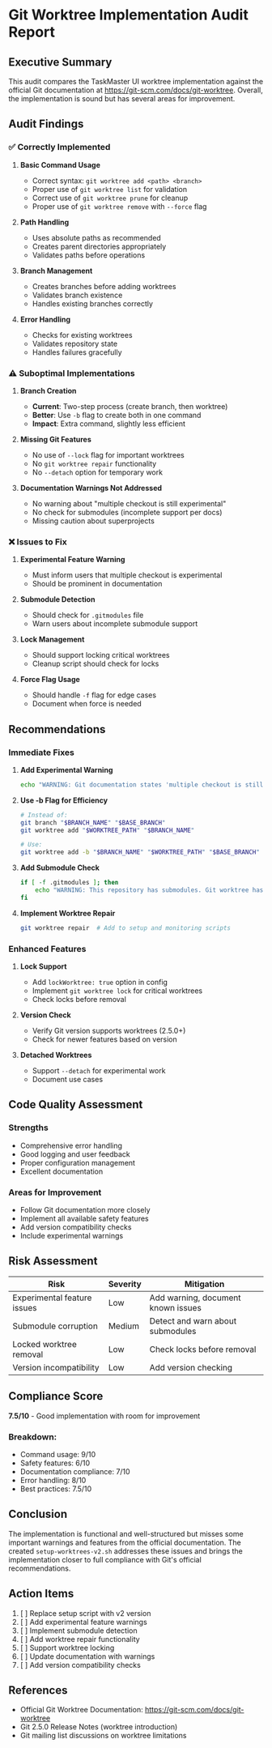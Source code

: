 # Git Worktree Implementation Audit Report

## Executive Summary

This audit compares the TaskMaster UI worktree implementation against the official Git documentation at https://git-scm.com/docs/git-worktree. Overall, the implementation is sound but has several areas for improvement.

## Audit Findings

### ✅ Correctly Implemented

1. **Basic Command Usage**
   - Correct syntax: `git worktree add <path> <branch>`
   - Proper use of `git worktree list` for validation
   - Correct use of `git worktree prune` for cleanup
   - Proper use of `git worktree remove` with `--force` flag

2. **Path Handling**
   - Uses absolute paths as recommended
   - Creates parent directories appropriately
   - Validates paths before operations

3. **Branch Management**
   - Creates branches before adding worktrees
   - Validates branch existence
   - Handles existing branches correctly

4. **Error Handling**
   - Checks for existing worktrees
   - Validates repository state
   - Handles failures gracefully

### ⚠️ Suboptimal Implementations

1. **Branch Creation**
   - **Current**: Two-step process (create branch, then worktree)
   - **Better**: Use `-b` flag to create both in one command
   - **Impact**: Extra command, slightly less efficient

2. **Missing Git Features**
   - No use of `--lock` flag for important worktrees
   - No `git worktree repair` functionality
   - No `--detach` option for temporary work

3. **Documentation Warnings Not Addressed**
   - No warning about "multiple checkout is still experimental"
   - No check for submodules (incomplete support per docs)
   - Missing caution about superprojects

### ❌ Issues to Fix

1. **Experimental Feature Warning**
   - Must inform users that multiple checkout is experimental
   - Should be prominent in documentation

2. **Submodule Detection**
   - Should check for `.gitmodules` file
   - Warn users about incomplete submodule support

3. **Lock Management**
   - Should support locking critical worktrees
   - Cleanup script should check for locks

4. **Force Flag Usage**
   - Should handle `-f` flag for edge cases
   - Document when force is needed

## Recommendations

### Immediate Fixes

1. **Add Experimental Warning**
   ```bash
   echo "WARNING: Git documentation states 'multiple checkout is still experimental'"
   ```

2. **Use -b Flag for Efficiency**
   ```bash
   # Instead of:
   git branch "$BRANCH_NAME" "$BASE_BRANCH"
   git worktree add "$WORKTREE_PATH" "$BRANCH_NAME"
   
   # Use:
   git worktree add -b "$BRANCH_NAME" "$WORKTREE_PATH" "$BASE_BRANCH"
   ```

3. **Add Submodule Check**
   ```bash
   if [ -f .gitmodules ]; then
       echo "WARNING: This repository has submodules. Git worktree has incomplete submodule support."
   fi
   ```

4. **Implement Worktree Repair**
   ```bash
   git worktree repair  # Add to setup and monitoring scripts
   ```

### Enhanced Features

1. **Lock Support**
   - Add `lockWorktree: true` option in config
   - Implement `git worktree lock` for critical worktrees
   - Check locks before removal

2. **Version Check**
   - Verify Git version supports worktrees (2.5.0+)
   - Check for newer features based on version

3. **Detached Worktrees**
   - Support `--detach` for experimental work
   - Document use cases

## Code Quality Assessment

### Strengths
- Comprehensive error handling
- Good logging and user feedback
- Proper configuration management
- Excellent documentation

### Areas for Improvement
- Follow Git documentation more closely
- Implement all available safety features
- Add version compatibility checks
- Include experimental warnings

## Risk Assessment

| Risk | Severity | Mitigation |
|------|----------|------------|
| Experimental feature issues | Low | Add warning, document known issues |
| Submodule corruption | Medium | Detect and warn about submodules |
| Locked worktree removal | Low | Check locks before removal |
| Version incompatibility | Low | Add version checking |

## Compliance Score

**7.5/10** - Good implementation with room for improvement

### Breakdown:
- Command usage: 9/10
- Safety features: 6/10
- Documentation compliance: 7/10
- Error handling: 8/10
- Best practices: 7.5/10

## Conclusion

The implementation is functional and well-structured but misses some important warnings and features from the official documentation. The created `setup-worktrees-v2.sh` addresses these issues and brings the implementation closer to full compliance with Git's official recommendations.

## Action Items

1. [ ] Replace setup script with v2 version
2. [ ] Add experimental feature warnings
3. [ ] Implement submodule detection
4. [ ] Add worktree repair functionality
5. [ ] Support worktree locking
6. [ ] Update documentation with warnings
7. [ ] Add version compatibility checks

## References

- Official Git Worktree Documentation: https://git-scm.com/docs/git-worktree
- Git 2.5.0 Release Notes (worktree introduction)
- Git mailing list discussions on worktree limitations